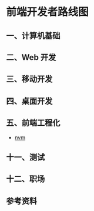 # 前端开发者路线图

## 一、计算机基础

## 二、Web 开发

## 三、移动开发

## 四、桌面开发

## 五、前端工程化

- [nvm](../frontend-engineering/nvm.md)

## 十一、测试

## 十二、职场

## 参考资料